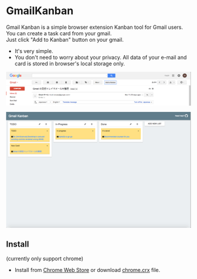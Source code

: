 # GmailKanban

Gmail Kanban is a simple browser extension Kanban tool for Gmail users. You can create a task card from your gmail.   
Just click "Add to Kanban" button on your gmail.

- It's very simple.
- You don't need to worry about your privacy. All data of your e-mail and card is stored in browser's local storage only.

![Gmail](img/img01.jpg)

![Kanban](img/img02.jpg)

## Install

(currently only support chrome)

* Install from [Chrome Web Store](https://chrome.google.com/webstore/detail/gmail-kanban/lbedfpnhebkdgelkicpjfegneocfapdo) or download [chrome.crx](dist/chrome.crx) file.